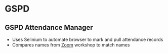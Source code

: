 # GSPD

## GSPD Attendance Manager

- Uses Selinium to automate browser to mark and pull attendance records
- Compares names from [Zoom](https://zoom.us/) workshop to match names
